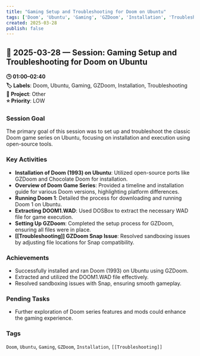 ```yaml
---
title: "Gaming Setup and Troubleshooting for Doom on Ubuntu"
tags: ['Doom', 'Ubuntu', 'Gaming', 'GZDoom', 'Installation', 'Troubleshooting']
created: 2025-03-28
publish: false
---
```


## 📅 2025-03-28 — Session: Gaming Setup and Troubleshooting for Doom on Ubuntu

**🕒 01:00–02:40**  
**🏷️ Labels**: Doom, Ubuntu, Gaming, GZDoom, Installation, Troubleshooting  
**📂 Project**: Other  
**⭐ Priority**: LOW  


### Session Goal
The primary goal of this session was to set up and troubleshoot the classic Doom game series on Ubuntu, focusing on installation and execution using open-source tools.

### Key Activities
- **Installation of Doom (1993) on Ubuntu**: Utilized open-source ports like GZDoom and Chocolate Doom for installation.
- **Overview of Doom Game Series**: Provided a timeline and installation guide for various Doom versions, highlighting platform differences.
- **Running Doom 1**: Detailed the process for downloading and running Doom 1 on Ubuntu.
- **Extracting DOOM1.WAD**: Used DOSBox to extract the necessary WAD file for game execution.
- **Setting Up GZDoom**: Completed the setup process for GZDoom, ensuring all files were in place.
- **[[Troubleshooting]] GZDoom Snap Issue**: Resolved sandboxing issues by adjusting file locations for Snap compatibility.

### Achievements
- Successfully installed and ran Doom (1993) on Ubuntu using GZDoom.
- Extracted and utilized the DOOM1.WAD file effectively.
- Resolved sandboxing issues with Snap, ensuring smooth gameplay.

### Pending Tasks
- Further exploration of Doom series features and mods could enhance the gaming experience.

### Tags
`Doom`, `Ubuntu`, `Gaming`, `GZDoom`, `Installation`, `[[Troubleshooting]]`
